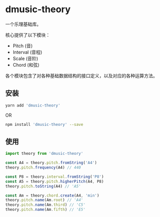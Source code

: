 # dmusic-theory

一个乐理基础库。

核心提供了以下模块：

* Pitch (音)
* Interval (音程)
* Scale (音阶)
* Chord (和弦)

各个模块包含了对各种基础数据结构的接口定义，以及对应的各种运算方法。

## 安装

```bash
yarn add 'dmusic-theory'
```

OR

```bash
npm install 'dmusic-theory' --save
```

## 使用

```js
import theory from 'dmusic-theory'

const A4 = theory.pitch.fromString('A4')
theory.pitch.frequency(A4) // 440

const P8 = theory.interval.fromString('P8')
const A5 = theory.pitch.higherPitch(A4, P8)
theory.pitch.toString(A4) // 'A5'

const Am = theory.chord.create(A4, 'min')
theory.pitch.name(Am.root) // 'A4'
theory.pitch.name(Am.third) // 'C5'
theory.pitch.name(Am.fifth) // 'E5'
```
